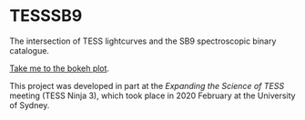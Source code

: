 # TESSSB9
The intersection of TESS lightcurves and the SB9 spectroscopic binary catalogue.

[Take me to the bokeh plot](https://simonjmurphy.github.io/TESSSB9/).


This project was developed in part at the _Expanding the Science of TESS_ meeting (TESS Ninja 3), which took place in 2020 February at the University of Sydney.
